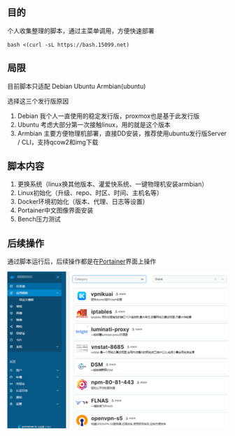 ## 目的
个人收集整理的脚本，通过主菜单调用，方便快速部署

```
bash <(curl -sL https://bash.15099.net)
```
## 局限
目前脚本只适配 Debian Ubuntu Armbian(ubuntu)

选择这三个发行版原因

1. Debian 我个人一直使用的稳定发行版，proxmox也是基于此发行版
2. Ubuntu 考虑大部分第一次接触linux，用的就是这个版本
3. Armbian 主要方便物理机部署，直接DD安装，推荐使用ubuntu发行版Server / CLI，支持qcow2和img下载
   
## 脚本内容

1. 更换系统（linux换其他版本、灌爱快系统、一键物理机安装armbian）
2. Linux初始化（升级、repo、时区、时间、主机名等）
3. Docker环境初始化（版本、代理、日志等设置）
4. Portainer中文图像界面安装
5. Bench压力测试

## 后续操作

通过脚本运行后，后续操作都是在[Portainer](https://hub.docker.com/r/lihaixin/portainer)界面上操作

![portainer](./portainer.png)


